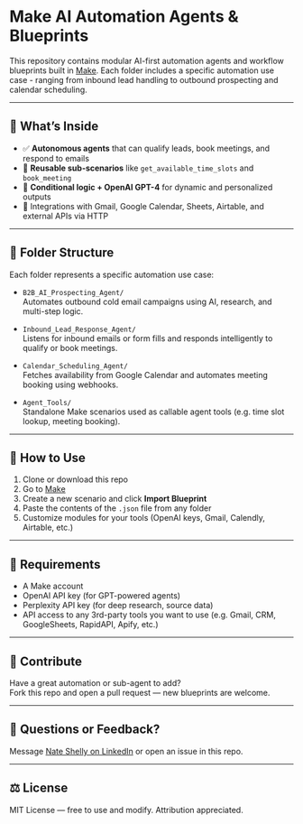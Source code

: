 # Make AI Automation Agents & Blueprints

This repository contains modular AI-first automation agents and workflow blueprints built in [Make](https://www.make.com). Each folder includes a specific automation use case - ranging from inbound lead handling to outbound prospecting and calendar scheduling.

---

## 🧠 What’s Inside

- ✅ **Autonomous agents** that can qualify leads, book meetings, and respond to emails
- 🔁 **Reusable sub-scenarios** like `get_available_time_slots` and `book_meeting`
- 🧩 **Conditional logic + OpenAI GPT-4** for dynamic and personalized outputs
- 🔗 Integrations with Gmail, Google Calendar, Sheets, Airtable, and external APIs via HTTP

---

## 📂 Folder Structure

Each folder represents a specific automation use case:

- `B2B_AI_Prospecting_Agent/`  
  Automates outbound cold email campaigns using AI, research, and multi-step logic.

- `Inbound_Lead_Response_Agent/`  
  Listens for inbound emails or form fills and responds intelligently to qualify or book meetings.

- `Calendar_Scheduling_Agent/`  
  Fetches availability from Google Calendar and automates meeting booking using webhooks.

- `Agent_Tools/`  
  Standalone Make scenarios used as callable agent tools (e.g. time slot lookup, meeting booking).

---

## 🚀 How to Use

1. Clone or download this repo
2. Go to [Make](https://www.make.com)
3. Create a new scenario and click **Import Blueprint**
4. Paste the contents of the `.json` file from any folder
5. Customize modules for your tools (OpenAI keys, Gmail, Calendly, Airtable, etc.)

---

## 🧩 Requirements

- A Make account
- OpenAI API key (for GPT-powered agents)
- Perplexity API key (for deep research, source data)
- API access to any 3rd-party tools you want to use (e.g. Gmail, CRM, GoogleSheets, RapidAPI, Apify, etc.)

---

## 📣 Contribute

Have a great automation or sub-agent to add?  
Fork this repo and open a pull request — new blueprints are welcome.

---

## 💬 Questions or Feedback?

Message [Nate Shelly on LinkedIn](https://www.linkedin.com/in/nate-shelly/) or open an issue in this repo.

---

## ⚖️ License

MIT License — free to use and modify. Attribution appreciated.
